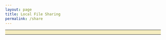 ```yaml
---
layout: page
title: Local File Sharing
permalink: /share
---
```


<div style="display: block; text-align: center; background-color: #f5ecc0">
<hr>

<p id="shared-page"></p>

<script type='text/javascript'>
function isSiteOnline(url,callback) {
    // try to load favicon
    var timer = setTimeout(function(){
        // timeout after 5 seconds
        callback(false);
    },5000)

    var img = document.createElement("img");
    img.onload = function() {
        clearTimeout(timer);
        callback(true);
    }

    img.onerror = function() {
        clearTimeout(timer);
        callback(false);
    }

    img.src = url+"/favicon.ico";
}

isSiteOnline("http://172.19.12.178:8000", function(found){
    if(found) {
        document.getElementById("shared-page").innerHTML = '<iframe width="560" height="315" src="http://172.19.12.178:8000" frameborder="0"></iframe>';
    }
    else {
        document.getElementById("shared-page").innerHTML = '<iframe width="560" height="315" src="https://www.youtube.com/embed/oAPjTHA19Kw" frameborder="0" allowfullscreen></iframe>';

    }
})
</script>

<hr>
</div>
